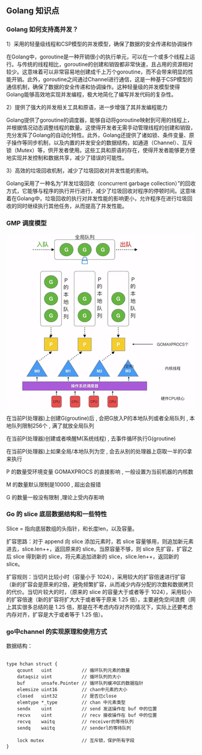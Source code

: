 ## Golang 知识点

### Golang 如何支持高并发？

1）采用的轻量级线程和CSP模型的并发模型，确保了数据的安全传递和协调操作

在Golang中，goroutine是一种开销很小的执行单元，可以在一个或多个线程上运行。与传统的线程相比，goroutine的创建和销毁都非常快速，且占用的资源相对较少。这意味着可以非常容易地创建成千上万个goroutine，而不会带来明显的性能开销。此外，goroutine之间通过Channel进行通信，这是一种基于CSP模型的通信机制，确保了数据的安全传递和协调操作。这种轻量级的并发模型使得Golang能够高效地实现并发编程，极大地简化了编写并发代码的复杂性。

2）提供了强大的并发相关工具和原语，进一步增强了其并发编程能力

Golang提供了goroutine的调度器，能够自动将goroutine映射到可用的线程上，并根据情况动态调整线程的数量。这使得开发者无需手动管理线程的创建和销毁，充分发挥了Golang的自动化特性。此外，Golang还提供了诸如锁、条件变量、原子操作等同步机制，以及内置的并发安全的数据结构，如通道（Channel）、互斥锁（Mutex）等，供开发者使用。这些工具和原语的存在，使得开发者能够更方便地实现并发控制和数据共享，减少了错误的可能性。

3）高效的垃圾回收机制，减少了垃圾回收对并发性能的影响。

Golang采用了一种名为“并发垃圾回收（concurrent garbage collection）”的回收方式，它能够与程序的执行并行进行，减少了垃圾回收对程序的停顿时间。这意味着在Golang中，垃圾回收的执行对并发性能的影响更小，允许程序在进行垃圾回收的同时继续执行其他任务，从而提高了并发性能。

### GMP 调度模型
![原理图](image.png)

在当前P(处理器)上创建G(groutine)后 , 会把G放入P的本地队列或者全局队列 , 本地队列限制256个 , 满了就放全局队列

 在当前P(处理器)创建或者唤醒M(系统线程) , 去事件循环执行G(groutine)

 在当前P(处理器)上如果全局/本地队列为空 , 会去从别的处理器上窃取一半的G拿来执行



P 的数量受环境变量 GOMAXPROCS 的直接影响 , 一般设置为当前机器的内核数


M 的数量默认限制是10000 , 超出会报错

G 的数量一般没有限制 ,理论上受内存影响

### Go 的 slice 底层数据结构和一些特性

Slice = 指向底层数组的头指针，和长度len，以及容量。

扩容思路：对于 append 向 slice 添加元素时，若 slice 容量够用，则追加新元素进去，slice.len++，返回原来的 slice。当原容量不够，则 slice 先扩容，扩容之后 slice 得到新的 slice，将元素追加进新的 slice，slice.len++，返回新的 slice。

扩容规则：当切片比较小时（容量小于 1024），采用较大的扩容倍速进行扩容（新的扩容会是原来的2倍，避免频繁扩容，从而减少内存分配的次数和数据拷贝的代价。当切片较大的时，（原来的 slice 的容量大于或者等于 1024），采用较小的扩容倍速（新的扩容将扩大大于或者等于原来 1.25 倍），主要避免空间浪费（网上其实很多总结的是 1.25 倍，那是在不考虑内存对齐的情况下，实际上还要考虑内存对齐，扩容是大于或者等于 1.25 倍）。


### go中channel 的实现原理和使用方式

数据结构：

```

type hchan struct {
    qcount   uint           // 循环队列元素的数量
    dataqsiz uint           // 循环队列的大小
    buf      unsafe.Pointer // 循环队列缓冲区的数据指针
    elemsize uint16         // chan中元素的大小
    closed   uint32         // 是否已close
    elemtype *_type         // chan 中元素类型
    sendx    uint           // send 发送操作在 buf 中的位置
    recvx    uint           // recv 接收操作在 buf 中的位置
    recvq    waitq          // receiver的等待队列
    sendq    waitq          // senderl的等待队列

    lock mutex              // 互斥锁，保护所有字段
}
```
